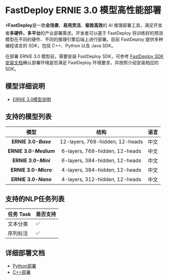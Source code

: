 # FastDeploy ERNIE 3.0 模型高性能部署

**⚡️FastDeploy**是一款**全场景**、**易用灵活**、**极致高效**的 AI 推理部署工具，满足开发者**多硬件、多平台**的产业部署需求。开发者可以基于 FastDeploy 将训练好的预测模型在不同的硬件、不同的推理引擎后端上进行部署。目前 FastDeploy 提供多种编程语言的 SDK，包括 C++、Python 以及 Java SDK。

在部署 ERNIE 3.0 模型前，需要安装 FastDeploy SDK，可参考 [FastDeploy SDK安装文档](https://github.com/PaddlePaddle/FastDeploy/blob/develop/docs/cn/build_and_install/download_prebuilt_libraries.md)确认部署环境是否满足 FastDeploy 环境要求，并按照介绍安装相应的 SDK。

## 模型详细说明
- [ERNIE 3.0模型说明](../README.md)

## 支持的模型列表

| 模型 |  结构  | 语言 |
| :---: | :--------: | :--------: |
| **ERNIE 3.0-_Base_** | 12-layers, 768-hidden, 12-heads | 中文 |
| **ERNIE 3.0-_Medium_** | 6-layers, 768-hidden, 12-heads | 中文 |
| **ERNIE 3.0-_Mini_** | 6-layers, 384-hidden, 12-heads | 中文 |
| **ERNIE 3.0-_Micro_** | 4-layers, 384-hidden, 12-heads | 中文 |
| **ERNIE 3.0-_Nano_** | 4-layers, 312-hidden, 12-heads | 中文 |

## 支持的NLP任务列表

| 任务 Task  |  是否支持   |
| :--------------- | ------- |
| 文本分类 | ✅ |
| 序列标注 | ✅  |

## 详细部署文档

- [Python部署](python/README.md)
- [C++部署](cpp/README.md)
